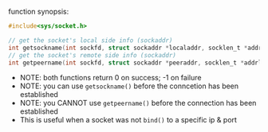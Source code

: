 function synopsis:
```C
#include<sys/socket.h>

// get the socket's local side info (sockaddr)
int getsockname(int sockfd, struct sockaddr *localaddr, socklen_t *addrlen);
// get the socket's remote side info (sockaddr)
int getpeername(int sockfd, struct sockaddr *peeraddr, socklen_t *addrlen);
```
- NOTE: both functions return 0 on success; -1 on failure
- NOTE: you can use `getsockname()` before the conncetion has been established
- NOTE: you CANNOT use `getpeername()` before the connection has been established
- This is useful when a socket was not `bind()` to a specific ip & port
